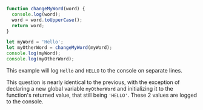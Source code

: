 ```js
function changeMyWord(word) {
  console.log(word);
  word = word.toUpperCase();
  return word;
}

let myWord = 'Hello';
let myOtherWord = changeMyWord(myWord);
console.log(myWord);
console.log(myOtherWord);
```

This example will log `Hello` and `HELLO` to the console on separate lines.

This question is nearly identical to the previous, with the exception of declaring a new global variable `myOtherWord` and initializing it to the function's returned value, that still being `'HELLO'`. These 2 values are logged to the console.